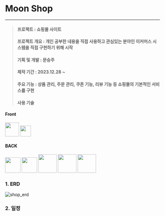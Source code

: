 # **Moon Shop**
----
> #### **프로젝트** : 쇼핑몰 사이트
> 
> #### **프로젝트 개요** : 개인 공부한 내용을 직접 사용하고 관심있는 분야인 이커머스 시스템을 직접 구현하기 위해 시작
>
> #### **기획 및 개발** : 문승주
>
> #### **제작 기간** : 2023.12.28 ~
>
> #### **주요 기능** : 상품 관리, 주문 관리, 쿠폰 기능, 리뷰 기능 등 쇼핑몰의 기본적인 서비스를 구현
>
> #### **사용 기술**

#### Front
<img src="https://github.com/tmdwn725/moon_shop_user/assets/60638602/28aebeaf-1fc4-4f68-876d-1de06fdb16f5" height="45"/>
<img src="https://github.com/tmdwn725/moon_shop_user/assets/60638602/054dd9ed-cb2d-49e6-a04c-03e6e36ea352" height="35"/>

#### BACK
<img src="https://github.com/tmdwn725/moon_shop_user/assets/60638602/a674c2a3-2da5-451a-af4b-2e1c25add825" height="50"/>
<img src="https://github.com/tmdwn725/moon_shop_user/assets/60638602/a92cb867-db3e-40b0-b87d-dfc1b64e3634" height="50"/>
<img src="https://github.com/tmdwn725/moon_shop_user/assets/60638602/3dbc420d-a5ed-4cfd-ba49-785a741574fc" height="60"/>
<img src="https://github.com/tmdwn725/moon_shop_user/assets/60638602/576565ed-2c06-4715-85db-0e10305a07c0" height="60"/>
<img src="https://github.com/tmdwn725/moon_shop_user/assets/60638602/7e71c055-8070-4c39-86eb-3488fce36f28" height="60"/>

###  **1. ERD**
![shop_erd](https://github.com/tmdwn725/moon_shop_user/assets/60638602/3d8e245e-a8a6-44d1-bfb6-4329e605925e)

###  **2. 일정**





